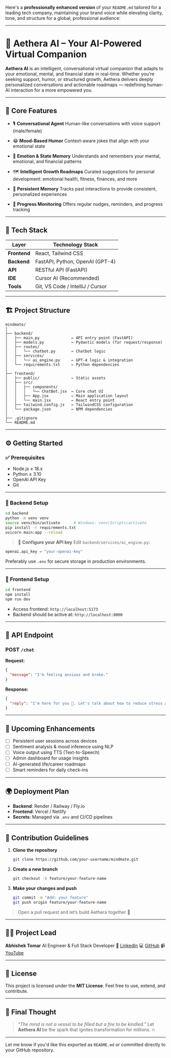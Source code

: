 Here's a **professionally enhanced version** of your `README.md` tailored for a leading tech company, maintaining your brand voice while elevating clarity, tone, and structure for a global, professional audience:

---

# 🧠 Aethera AI – Your AI-Powered Virtual Companion

**Aethera AI** is an intelligent, conversational virtual companion that adapts to your emotional, mental, and financial state in real-time. Whether you're seeking support, humor, or structured growth, Aethera delivers deeply personalized conversations and actionable roadmaps — redefining human-AI interaction for a more empowered you.

---

## 🌟 Core Features

* 🎙️ **Conversational Agent**
  Human-like conversations with voice support (male/female)

* 😂 **Mood-Based Humor**
  Context-aware jokes that align with your emotional state

* 🧠 **Emotion & State Memory**
  Understands and remembers your mental, emotional, and financial patterns

* 🗺️ **Intelligent Growth Roadmaps**
  Curated suggestions for personal development: emotional health, fitness, finances, and more

* 🧾 **Persistent Memory**
  Tracks past interactions to provide consistent, personalized experiences

* 🎯 **Progress Monitoring**
  Offers regular nudges, reminders, and progress tracking

---

## 🚀 Tech Stack

| Layer        | Technology Stack                 |
| ------------ | -------------------------------- |
| **Frontend** | React, Tailwind CSS              |
| **Backend**  | FastAPI, Python, OpenAI (GPT-4)  |
| **API**      | RESTful API (FastAPI)            |
| **IDE**      | Cursor AI (Recommended)          |
| **Tools**    | Git, VS Code / IntelliJ / Cursor |

---

## 🏗️ Project Structure

```
mindmate/
│
├── backend/                 
│   ├── main.py              ← API entry point (FastAPI)
│   ├── models.py            ← Pydantic models (for request/response)
│   ├── routes/
│   │   └── chatbot.py       ← Chatbot logic
│   ├── services/
│   │   └── ai_engine.py     ← GPT-4 logic & integration
│   └── requirements.txt     ← Python dependencies
│
├── frontend/                
│   ├── public/              ← Static assets
│   ├── src/
│   │   ├── components/
│   │   │   └── ChatBot.jsx  ← Core chat UI
│   │   ├── App.jsx          ← Main application layout
│   │   └── main.jsx         ← React entry point
│   ├── tailwind.config.js   ← TailwindCSS configuration
│   └── package.json         ← NPM dependencies
│
├── .gitignore
└── README.md
```

---

## ⚙️ Getting Started

### ✅ Prerequisites

* Node.js ≥ 18.x
* Python ≥ 3.10
* OpenAI API Key
* Git

---

### 🔧 Backend Setup

```bash
cd backend
python -m venv venv
source venv/bin/activate      # Windows: venv\Scripts\activate
pip install -r requirements.txt
uvicorn main:app --reload
```

> 🔐 **Configure your API key**
> Edit `backend/services/ai_engine.py`:

```python
openai.api_key = "your-openai-key"
```

Preferably use `.env` for secure storage in production environments.

---

### 🎨 Frontend Setup

```bash
cd frontend
npm install
npm run dev
```

* Access frontend: `http://localhost:5173`
* Backend should be active at: `http://localhost:8000`

---

## 📡 API Endpoint

### POST `/chat`

**Request:**

```json
{
  "message": "I'm feeling anxious and broke."
}
```

**Response:**

```json
{
  "reply": "I'm here for you 💙. Let's talk about how to reduce stress and start building financial independence..."
}
```

---

## 🧠 Upcoming Enhancements

* [ ] Persistent user sessions across devices
* [ ] Sentiment analysis & mood inference using NLP
* [ ] Voice output using TTS (Text-to-Speech)
* [ ] Admin dashboard for usage insights
* [ ] AI-generated life/career roadmaps
* [ ] Smart reminders for daily check-ins

---

## 🌍 Deployment Plan

* **Backend**: Render / Railway / Fly.io
* **Frontend**: Vercel / Netlify
* **Secrets**: Managed via `.env` and CI/CD pipelines

---

## 🤝 Contribution Guidelines

1. **Clone the repository**

   ```bash
   git clone https://github.com/your-username/mindmate.git
   ```

2. **Create a new branch**

   ```bash
   git checkout -b feature/your-feature-name
   ```

3. **Make your changes and push**

   ```bash
   git commit -m "Add: your feature"
   git push origin feature/your-feature-name
   ```

> Open a pull request and let’s build Aethera together 🚀

---

## 👨‍💻 Project Lead

**Abhishek Tomar**
AI Engineer & Full Stack Developer
🔗 [LinkedIn](https://www.linkedin.com/in/abhishek-tomar-7aa29127b)
💻 [GitHub](https://github.com/Abhishek-09-Tomar)
📹 [YouTube](https://www.youtube.com/@i_am_abhishek_tomar)

---

## 📜 License

This project is licensed under the **MIT License**.
Feel free to use, extend, and contribute.

---

## 💬 Final Thought

> *“The mind is not a vessel to be filled but a fire to be kindled.”*
> Let **Aethera AI** be the spark that ignites transformation for millions. 🔥

---

Let me know if you'd like this exported as `README.md` or committed directly to your GitHub repository.
